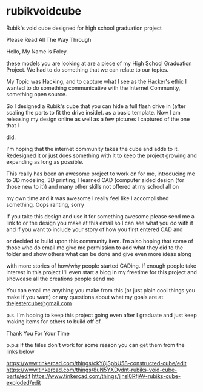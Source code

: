 # rubikvoidcube
Rubik's void cube designed for high school graduation project

Please Read All The Way Through


Hello, My Name is Foley. 

these models you are looking at are a piece of my High School Graduation Project. We had to do something that we can relate to our topics.

My Topic was Hacking, and to capture what I see as the Hacker's ethic I wanted to do something communicative with the Internet Community, something open source. 

So I designed a Rubik's cube that you can hide a full flash drive in (after scaling the parts to fit the drive inside). as a basic template. Now I am releasing my design online as well as a few pictures I captured of the one that I 

did.

I'm hoping that the internet community takes the cube and adds to it. Redesigned it or just does something with it to keep the project growing and expanding as long as possible.

This really has been an awesome project to work on for me, introducing me to 3D modeling, 3D printing, I learned CAD (computer aided design (for those new to it))  and many other skills not offered at my school all on 

my own time and it was awesome I really feel like I accomplished something. Oops ranting, sorry 

If you take this design and use it for something awesome please send me a link to or the design you make at this email so I can see what you do with it and if you want to include your story of how you first entered CAD and 

or decided to build upon this community item. I’m also hoping that some of those who do email me give me permission to add what they did to the folder and show others what can be done and give even more ideas along 

with more stories of how/why people started CADing. If enough people take interest in this project I'll even start a blog in my freetime for this project and showcase all the creations people send me 

You can email me anything you make from this (or just plain cool things you make if you want) or any questions about what my goals are at thejestercube@gmail.com

p.s. I'm hoping to keep this project going even after I graduate and just keep making items for others to build off of.

Thank You For Your Time

p.p.s  If the fiiles don't work for some reason you can get them from the links below

https://www.tinkercad.com/things/ckY8jSpbU58-constructed-cube/edit
https://www.tinkercad.com/things/8uN5YXDydnt-rubiks-void-cube-parts/edit
https://www.tinkercad.com/things/jjnsl0RfjAV-rubiks-cube-exploded/edit
